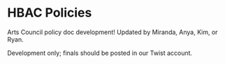 # HBAC Policies
Arts Council policy doc development! Updated by Miranda, Anya, Kim, or Ryan.

Development only; finals should be posted in our Twist account.
